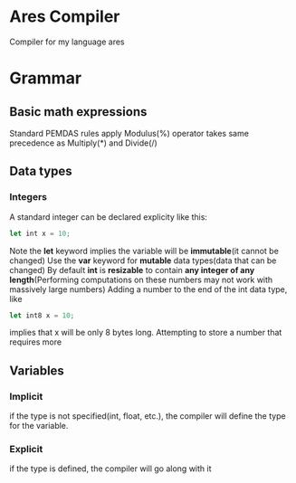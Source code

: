 # Ares Compiler
Compiler for my language ares
# Grammar
## Basic math expressions
Standard PEMDAS rules apply
Modulus(%) operator takes same precedence as Multiply(*) and Divide(/)

## Data types
### Integers
A standard integer can be declared explicity like this:
```rust
let int x = 10;
```
Note the **let** keyword implies the variable will be **immutable**(it cannot be changed)
Use the **var** keyword for **mutable** data types(data that can be changed)
By default **int** is **resizable** to contain **any integer of any length**(Performing computations on these numbers may not work with massively large numbers)
Adding a number to the end of the int data type, like 
```rust
let int8 x = 10;
```
implies that x will be only 8 bytes long. Attempting to store a number that requires more 
## Variables   
### Implicit
if the type is not specified(int, float, etc.), the compiler will define the type for the variable. 
### Explicit
if the type is defined, the compiler will go along with it
